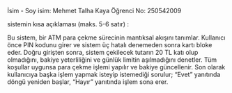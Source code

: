 İsim - Soy isim: Mehmet Talha Kaya
Öğrenci No: 250542009

sistemin kısa açıklaması (maks. 5-6 satır) :

Bu sistem, bir ATM para çekme sürecinin mantıksal akışını tanımlar.
Kullanıcı önce PIN kodunu girer ve sistem üç hatalı denemeden sonra kartı bloke eder.
Doğru girişten sonra, sistem çekilecek tutarın 20 TL katı olup olmadığını, bakiye yeterliliğini ve günlük limitin aşılmadığını denetler.
Tüm koşullar uygunsa para çekme işlemi yapılır ve bakiye güncellenir.
Son olarak kullanıcıya başka işlem yapmak isteyip istemediği sorulur; “Evet” yanıtında döngü yeniden başlar, “Hayır” yanıtında işlem sona erer.

